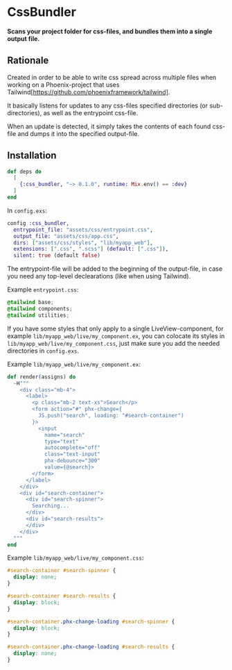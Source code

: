# CssBundler

**Scans your project folder for css-files, and bundles them into a single output file.**

## Rationale

Created in order to be able to write css spread across multiple files when working on a
Phoenix-project that uses Tailwind[https://github.com/phoenixframework/tailwind].

It basically listens for updates to any css-files specified directories (or sub-directories),
as well as the entrypoint css-file.

When an update is detected, it simply takes the contents of each found css-file and dumps
it into the specified output-file.

## Installation

```elixir
def deps do
  [
    {:css_bundler, "~> 0.1.0", runtime: Mix.env() == :dev}
  ]
end
```

In `config.exs`:

```elixir
config :css_bundler,
  entrypoint_file: "assets/css/entrypoint.css",
  output_file: "assets/css/app.css",
  dirs: ["assets/css/styles", "lib/myapp_web"],
  extensions: [".css", ".scss"] (default: [".css"]),
  silent: true (default false)
```

The entrypoint-file will be added to the beginning of the output-file, in case you need any
top-level declearations (like when using Tailwind).

Example `entrypoint.css`:

```css
@tailwind base;
@tailwind components;
@tailwind utilities;
```

If you have some styles that only apply to a single LiveView-component, for example
`lib/myapp_web/live/my_component.ex`, you can colocate its styles in
`lib/myapp_web/live/my_component.css`, just make sure you add the needed directories in
`config.exs`.

Example `lib/myapp_web/live/my_component.ex`:

```elixir
def render(assigns) do
  ~H"""
    <div class="mb-4">
      <label>
        <p class="mb-2 text-xs">Search</p>
        <form action="#" phx-change={
          JS.push("search", loading: "#search-container")
        }>
          <input
            name="search"
            type="text"
            autocomplete="off"
            class="text-input"
            phx-debounce="300"
            value={@search}>
        </form>
      </label>
    </div>
    <div id="search-container">
      <div id="search-spinner">
        Searching...
      </div>
      <div id="search-results">
      </div>
    </div>
  """
end
```

Example `lib/myapp_web/live/my_component.css`:

```css
#search-container #search-spinner {
  display: none;
}

#search-container #search-results {
  display: block;
}

#search-container.phx-change-loading #search-spinner {
  display: block;
}

#search-container.phx-change-loading #search-results {
  display: none;
}
```
